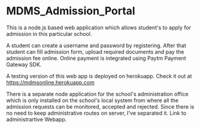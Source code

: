 # MDMS_Admission_Portal
This is a node.js based web application which allows student's to apply for admission in this particular school. 

A student can create a username and password by registering. After that student can fill admission form, upload required documents and pay the admission fee online.
Online payment  is integrated using Paytm Payment Gateway SDK.

A testing version of this web app is deployed on herokuapp. Check it out at https://mdmsonline.herokuapp.com

There is a separate node application for the school's administration office which is only installed on the school's local system from where all the admission requests can be monitored, accepted and rejected. Since there is no need to keep administrative routes on server, I've separated it. Link to administrartive Webapp. 
